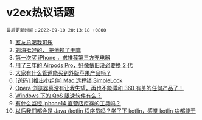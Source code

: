 # v2ex热议话题

`最后更新时间：2022-09-10 20:13:18 +0800`

1. [室友总喝我可乐](https://www.v2ex.com/t/878993)
1. [刘海挺好的， 把他换了干嘛](https://www.v2ex.com/t/879058)
1. [第一次买 iPhone ，求推荐第三方充电器](https://www.v2ex.com/t/878996)
1. [用了三年的 Airpods Pro，好像依旧没必要换 2 代](https://www.v2ex.com/t/879052)
1. [大家有什么管道能买到外版苹果产品吗？](https://www.v2ex.com/t/879053)
1. [[送码] [推出小组件] Mac 远程锁 SimpleLock](https://www.v2ex.com/t/879062)
1. [Opera 浏览器真没有让我失望，再也不能碰和 360 有关的任何产品了！](https://www.v2ex.com/t/879133)
1. [Windows 下的 QoS 限速软件有么？](https://www.v2ex.com/t/878997)
1. [有什么监控 iphone14 直营店库存的工具吗？](https://www.v2ex.com/t/878988)
1. [以后我们都会是 Java /kotlin 程序员吗？学了下 kotlin，感觉 kotlin 啥都能干](https://www.v2ex.com/t/879059)

